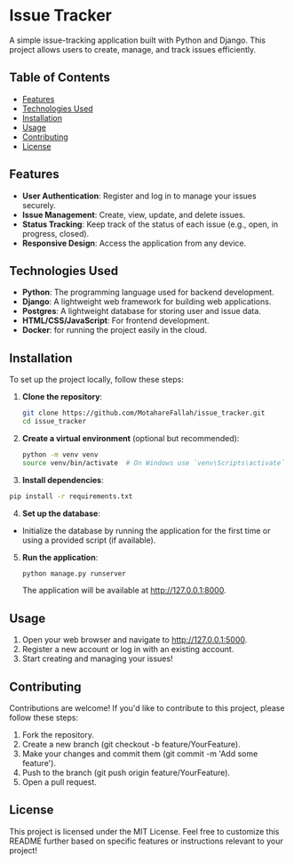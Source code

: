 # Issue Tracker

A simple issue-tracking application built with Python and Django. This project allows users to create, manage, and track issues efficiently.

## Table of Contents

- [Features](#features)
- [Technologies Used](#technologies-used)
- [Installation](#installation)
- [Usage](#usage)
- [Contributing](#contributing)
- [License](#license)


## Features

- **User Authentication**: Register and log in to manage your issues securely.
- **Issue Management**: Create, view, update, and delete issues.
- **Status Tracking**: Keep track of the status of each issue (e.g., open, in progress, closed).
- **Responsive Design**: Access the application from any device.

## Technologies Used

- **Python**: The programming language used for backend development.
- **Django**: A lightweight web framework for building web applications.
- **Postgres**: A lightweight database for storing user and issue data.
- **HTML/CSS/JavaScript**: For frontend development.
- **Docker**: for running the project easily in the cloud.

## Installation

To set up the project locally, follow these steps:

1. **Clone the repository**:
   ```bash
   git clone https://github.com/MotahareFallah/issue_tracker.git
   cd issue_tracker
   ```
   
2. **Create a virtual environment** (optional but recommended):
   ```bash
   python -m venv venv
   source venv/bin/activate  # On Windows use `venv\Scripts\activate`
   ```

3. **Install dependencies**:
  ```bash
  pip install -r requirements.txt
  ```

4. **Set up the database**:
  - Initialize the database by running the application for the first time or using a provided script (if available).

5. **Run the application**:
   ```bash
   python manage.py runserver
   ```

   The application will be available at http://127.0.0.1:8000.

## Usage

1. Open your web browser and navigate to http://127.0.0.1:5000.
2. Register a new account or log in with an existing account.
3. Start creating and managing your issues!

## Contributing
Contributions are welcome! If you'd like to contribute to this project, please follow these steps:

1. Fork the repository.
2. Create a new branch (git checkout -b feature/YourFeature).
3. Make your changes and commit them (git commit -m 'Add some feature').
4. Push to the branch (git push origin feature/YourFeature).
5. Open a pull request.

## License

This project is licensed under the MIT License. Feel free to customize this README further based on specific features or instructions relevant to your project!


   
